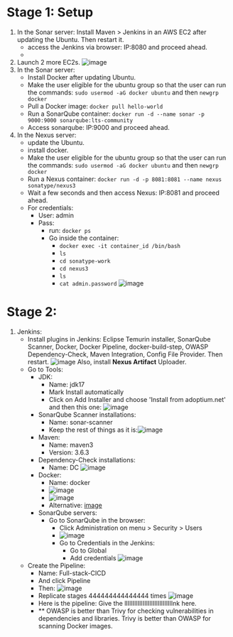 # Stage 1: Setup

1) In the Sonar server:
   Install Maven > Jenkins in an AWS EC2 after updating the Ubuntu. Then restart it.
   - access the Jenkins via browser: IP:8080 and proceed ahead.
   - 
2) Launch 2 more EC2s.
   ![image](https://github.com/iemad/Learning-DevOps-2023/assets/17620076/ec24835f-0fca-47fa-af83-18813afd7116)
3) In the Sonar server:
   - Install Docker after updating Ubuntu.
   - Make the user eligible for the ubuntu group so that the user can run the commands: `sudo usermod -aG docker ubuntu` and then `newgrp docker`
   - Pull a Docker image: `docker pull hello-world`
   - Run a SonarQube container: `docker run -d --name sonar -p 9000:9000 sonarqube:lts-community`
   - Access sonarqube: IP:9000 and proceed ahead.
4) In the Nexus server:
   - update the Ubuntu.
   - install docker.
   - Make the user eligible for the ubuntu group so that the user can run the commands: `sudo usermod -aG docker ubuntu` and then `newgrp docker`
   - Run a Nexus container: `docker run -d -p 8081:8081 --name nexus sonatype/nexus3`
   - Wait a few seconds and then access Nexus: IP:8081 and proceed ahead.
   - For credentials:
       - User: admin
       - Pass:
         - run: `docker ps`
         - Go inside the container:
           - `docker exec -it container_id /bin/bash`
           - `ls`
           - `cd sonatype-work`
           - `cd nexus3`
           - `ls`
           - `cat admin.password`
           ![image](https://github.com/iemad/Learning-DevOps-2023/assets/17620076/1ee0340c-cce4-44e8-b6c0-38e9ab9823ae)


# Stage 2:
1) Jenkins:
   - Install plugins in Jenkins: Eclipse Temurin installer, SonarQube Scanner, Docker, Docker Pipeline, docker-build-step, OWASP Dependency-Check, Maven Integration, Config File Provider. Then restart.
     ![image](https://github.com/iemad/Learning-DevOps-2023/assets/17620076/8b1a2bde-bd9f-4044-8f6c-1023ad7d4691)
     Also, install **Nexus Artifact** Uploader.
   - Go to Tools:
     - JDK:
       - Name: jdk17
       - Mark Install automatically
       - Click on Add Installer and choose 'Install from adoptium.net' and then this one:
         ![image](https://github.com/iemad/Learning-DevOps-2023/assets/17620076/f796b983-e863-46fc-aed9-7e57a216ae26)
     - SonarQube Scanner installations:
       - Name: sonar-scanner
       - Keep the rest of things as it is:![image](https://github.com/iemad/Learning-DevOps-2023/assets/17620076/cafda604-449b-42be-b72d-8d3455c72d6d)
     - Maven:
       - Name: maven3
       - Version: 3.6.3
     - Dependency-Check installations:
       - Name: DC
         ![image](https://github.com/iemad/Learning-DevOps-2023/assets/17620076/fe6d9d89-f8d3-405b-b80b-64d68604916d)
     - Docker:
       - Name: docker
       - ![image](https://github.com/iemad/Learning-DevOps-2023/assets/17620076/e0321fc8-2645-4ee3-9730-ec872731a68a)
       - ![image](https://github.com/iemad/Learning-DevOps-2023/assets/17620076/6589aa14-a9d0-403f-9ccb-740f1512f49b)
       - Alternative: [image](https://github.com/iemad/Learning-DevOps-2023/assets/17620076/d7c6b23c-ec74-4615-b12e-d629b636869d)
     - SonarQube servers:
       - Go to SonarQube in the browser:
         - Click Administration on menu > Security > Users
         - ![image](https://github.com/iemad/Learning-DevOps-2023/assets/17620076/139851b2-a4c2-4f51-ac09-a099bc070a9d)
         - Go to Credentials in the Jenkins:
           - Go to Global
           - Add credentials
             ![image](https://github.com/iemad/Learning-DevOps-2023/assets/17620076/6bd871b3-d447-467d-8a46-4ddf1a9bedeb)
   - Create the Pipeline:
     - Name: Full-stack-CICD
     - And click Pipeline
     - Then: ![image](https://github.com/iemad/Learning-DevOps-2023/assets/17620076/d6cd2c50-2c40-4463-82af-8faf35ff768e)
     - Replicate stages 444444444444444 times
       ![image](https://github.com/iemad/Learning-DevOps-2023/assets/17620076/2c37842c-82de-4dc9-b370-c20cb088a714)
     - Here is the pipeline: Give the lIIIIIIIIIIIIIIIIIIIIIIIIIIIInk here.
     - ** OWASP is better than Trivy for checking vulnerabilities in dependencies and libraries. Trivy is better than OWASP for scanning Docker images.
        





























     
